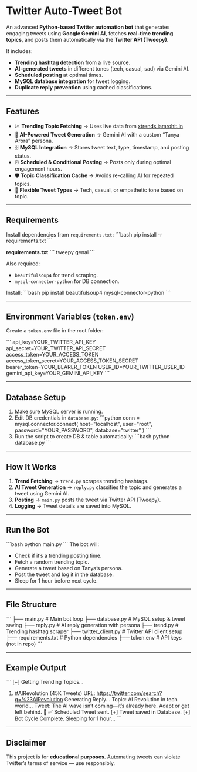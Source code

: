 # **Twitter Auto-Tweet Bot**

An advanced **Python-based Twitter automation bot** that generates engaging tweets using **Google Gemini AI**, fetches **real-time trending topics**, and posts them automatically via the **Twitter API (Tweepy)**.

It includes:
- **Trending hashtag detection** from a live source.
- **AI-generated tweets** in different tones (tech, casual, sad) via Gemini AI.
- **Scheduled posting** at optimal times.
- **MySQL database integration** for tweet logging.
- **Duplicate reply prevention** using cached classifications.

---

## **Features**
- 📈 **Trending Topic Fetching** → Uses live data from [xtrends.iamrohit.in](https://xtrends.iamrohit.in/india)
- 🤖 **AI-Powered Tweet Generation** → Gemini AI with a custom “Tanya Arora” persona.
- 🗄 **MySQL Integration** → Stores tweet text, type, timestamp, and posting status.
- ⏰ **Scheduled & Conditional Posting** → Posts only during optimal engagement hours.
- 🛡 **Topic Classification Cache** → Avoids re-calling AI for repeated topics.
- 📝 **Flexible Tweet Types** → Tech, casual, or empathetic tone based on topic.

---

## **Requirements**
Install dependencies from `requirements.txt`:
\`\`\`bash
pip install -r requirements.txt
\`\`\`

**requirements.txt**
\`\`\`
tweepy
genai
\`\`\`

Also required:
- `beautifulsoup4` for trend scraping.
- `mysql-connector-python` for DB connection.

Install:
\`\`\`bash
pip install beautifulsoup4 mysql-connector-python
\`\`\`

---

## **Environment Variables (`token.env`)**
Create a `token.env` file in the root folder:

\`\`\`
api_key=YOUR_TWITTER_API_KEY
api_secret=YOUR_TWITTER_API_SECRET
access_token=YOUR_ACCESS_TOKEN
access_token_secret=YOUR_ACCESS_TOKEN_SECRET
bearer_token=YOUR_BEARER_TOKEN
USER_ID=YOUR_TWITTER_USER_ID
gemini_api_key=YOUR_GEMINI_API_KEY
\`\`\`

---

## **Database Setup**
1. Make sure MySQL server is running.
2. Edit DB credentials in `database.py`:
\`\`\`python
conn = mysql.connector.connect(
    host="localhost",
    user="root",
    password="YOUR_PASSWORD",
    database="twitter"
)
\`\`\`
3. Run the script to create DB & table automatically:
\`\`\`bash
python database.py
\`\`\`

---

## **How It Works**
1. **Trend Fetching** → `trend.py` scrapes trending hashtags.
2. **AI Tweet Generation** → `reply.py` classifies the topic and generates a tweet using Gemini AI.
3. **Posting** → `main.py` posts the tweet via Twitter API (Tweepy).
4. **Logging** → Tweet details are saved into MySQL.

---

## **Run the Bot**
\`\`\`bash
python main.py
\`\`\`
The bot will:
- Check if it’s a trending posting time.
- Fetch a random trending topic.
- Generate a tweet based on Tanya’s persona.
- Post the tweet and log it in the database.
- Sleep for 1 hour before next cycle.

---

## **File Structure**
\`\`\`
├── main.py             # Main bot loop
├── database.py         # MySQL setup & tweet saving
├── reply.py            # AI reply generation with persona
├── trend.py            # Trending hashtag scraper
├── twitter_client.py   # Twitter API client setup
├── requirements.txt    # Python dependencies
├── token.env           # API keys (not in repo)
\`\`\`

---

## **Example Output**
\`\`\`
[+] Getting Trending Topics...
1. #AIRevolution (45K Tweets) URL: https://twitter.com/search?q=%23AIRevolution
Generating Reply... Topic: AI Revolution in tech world...
Tweet: The AI wave isn’t coming—it’s already here. Adapt or get left behind. 🚀
✅ Scheduled Tweet sent.
[+] Tweet saved in Database.
[+] Bot Cycle Complete. Sleeping for 1 hour...
\`\`\`

---

## **Disclaimer**
This project is for **educational purposes**. Automating tweets can violate Twitter’s terms of service — use responsibly.
